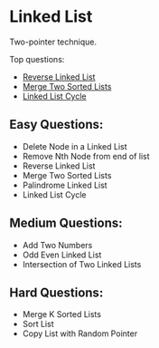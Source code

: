 # Linked List

Two-pointer technique.

Top questions: 
+ [Reverse Linked List](linked_list_easy/ReverseList.md)
+ [Merge Two Sorted Lists](linked_list_easy/MergeTwoLists.md)
+ [Linked List Cycle](linked_list_easy/ListCycle.md)


## Easy Questions:

+ Delete Node in a Linked List
+ Remove Nth Node from end of list
+ Reverse Linked List
+ Merge Two Sorted Lists
+ Palindrome Linked List
+ Linked List Cycle

## Medium Questions:

+ Add Two Numbers
+ Odd Even Linked List
+ Intersection of Two Linked Lists

## Hard Questions:

+ Merge K Sorted Lists
+ Sort List
+ Copy List with Random Pointer